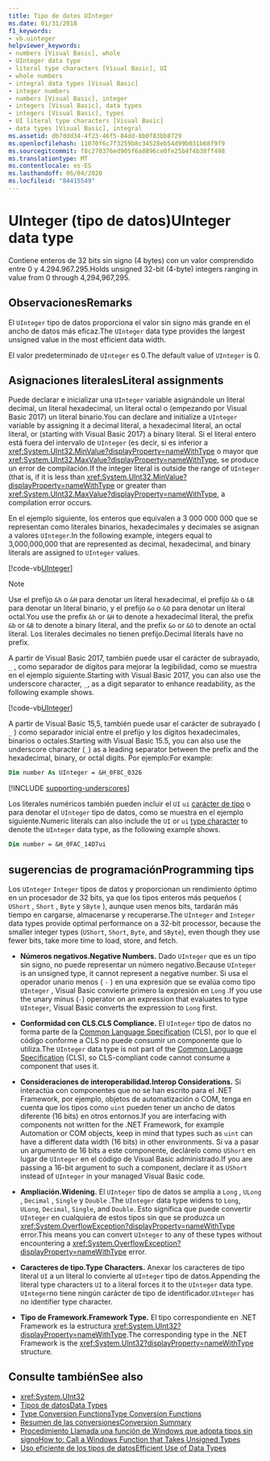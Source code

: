 ```yaml
---
title: Tipo de datos UInteger
ms.date: 01/31/2018
f1_keywords:
- vb.uinteger
helpviewer_keywords:
- numbers [Visual Basic], whole
- UInteger data type
- literal type characters [Visual Basic], UI
- whole numbers
- integral data types [Visual Basic]
- integer numbers
- numbers [Visual Basic], integer
- integers [Visual Basic], data types
- integers [Visual Basic], types
- UI literal type characters [Visual Basic]
- data types [Visual Basic], integral
ms.assetid: db7ddd34-4f23-46f5-84dd-8b0f83bb8729
ms.openlocfilehash: 11070f6c7f3259b8c34528eb54d99b031b68f9f9
ms.sourcegitcommit: f8c270376ed905f6a8896ce0fe25b4f4b38ff498
ms.translationtype: MT
ms.contentlocale: es-ES
ms.lasthandoff: 06/04/2020
ms.locfileid: "84415549"
---
```

# <a name="uinteger-data-type"></a><span data-ttu-id="3b144-102">UInteger (tipo de datos)</span><span class="sxs-lookup"><span data-stu-id="3b144-102">UInteger data type</span></span>

<span data-ttu-id="3b144-103">Contiene enteros de 32 bits sin signo (4 bytes) con un valor comprendido entre 0 y 4.294.967.295.</span><span class="sxs-lookup"><span data-stu-id="3b144-103">Holds unsigned 32-bit (4-byte) integers ranging in value from 0 through 4,294,967,295.</span></span>

## <a name="remarks"></a><span data-ttu-id="3b144-104">Observaciones</span><span class="sxs-lookup"><span data-stu-id="3b144-104">Remarks</span></span>

<span data-ttu-id="3b144-105">El `UInteger` tipo de datos proporciona el valor sin signo más grande en el ancho de datos más eficaz.</span><span class="sxs-lookup"><span data-stu-id="3b144-105">The `UInteger` data type provides the largest unsigned value in the most efficient data width.</span></span>

<span data-ttu-id="3b144-106">El valor predeterminado de `UInteger` es 0.</span><span class="sxs-lookup"><span data-stu-id="3b144-106">The default value of `UInteger` is 0.</span></span>

## <a name="literal-assignments"></a><span data-ttu-id="3b144-107">Asignaciones literales</span><span class="sxs-lookup"><span data-stu-id="3b144-107">Literal assignments</span></span>

<span data-ttu-id="3b144-108">Puede declarar e inicializar una `UInteger` variable asignándole un literal decimal, un literal hexadecimal, un literal octal o (empezando por Visual Basic 2017) un literal binario.</span><span class="sxs-lookup"><span data-stu-id="3b144-108">You can declare and initialize a `UInteger` variable by assigning it a decimal literal, a hexadecimal literal, an octal literal, or (starting with Visual Basic 2017) a binary literal.</span></span> <span data-ttu-id="3b144-109">Si el literal entero está fuera del intervalo de `UInteger` (es decir, si es inferior a <xref:System.UInt32.MinValue?displayProperty=nameWithType> o mayor que <xref:System.UInt32.MaxValue?displayProperty=nameWithType>, se produce un error de compilación.</span><span class="sxs-lookup"><span data-stu-id="3b144-109">If the integer literal is outside the range of `UInteger` (that is, if it is less than <xref:System.UInt32.MinValue?displayProperty=nameWithType> or greater than <xref:System.UInt32.MaxValue?displayProperty=nameWithType>, a compilation error occurs.</span></span>

<span data-ttu-id="3b144-110">En el ejemplo siguiente, los enteros que equivalen a 3 000 000 000 que se representan como literales binarios, hexadecimales y decimales se asignan a valores `UInteger`.</span><span class="sxs-lookup"><span data-stu-id="3b144-110">In the following example, integers equal to 3,000,000,000 that are represented as decimal, hexadecimal, and binary literals are assigned to `UInteger` values.</span></span>

[!code-vb[UInteger](../../../../samples/snippets/visualbasic/language-reference/data-types/numeric-literals.vb#UInt)]

> [!NOTE]
> <span data-ttu-id="3b144-111">Use el prefijo `&h` o `&H` para denotar un literal hexadecimal, el prefijo `&b` o `&B` para denotar un literal binario, y el prefijo `&o` o `&O` para denotar un literal octal.</span><span class="sxs-lookup"><span data-stu-id="3b144-111">You use the prefix `&h` or `&H` to denote a hexadecimal literal, the prefix `&b` or `&B` to denote a binary literal, and the prefix `&o` or `&O` to denote an octal literal.</span></span> <span data-ttu-id="3b144-112">Los literales decimales no tienen prefijo.</span><span class="sxs-lookup"><span data-stu-id="3b144-112">Decimal literals have no prefix.</span></span>

<span data-ttu-id="3b144-113">A partir de Visual Basic 2017, también puede usar el carácter de subrayado, `_` , como separador de dígitos para mejorar la legibilidad, como se muestra en el ejemplo siguiente.</span><span class="sxs-lookup"><span data-stu-id="3b144-113">Starting with Visual Basic 2017, you can also use the underscore character, `_`, as a digit separator to enhance readability, as the following example shows.</span></span>

[!code-vb[UInteger](../../../../samples/snippets/visualbasic/language-reference/data-types/numeric-literals.vb#UIntS)]

<span data-ttu-id="3b144-114">A partir de Visual Basic 15,5, también puede usar el carácter de subrayado ( `_` ) como separador inicial entre el prefijo y los dígitos hexadecimales, binarios o octales.</span><span class="sxs-lookup"><span data-stu-id="3b144-114">Starting with Visual Basic 15.5, you can also use the underscore character (`_`) as a leading separator between the prefix and the hexadecimal, binary, or octal digits.</span></span> <span data-ttu-id="3b144-115">Por ejemplo:</span><span class="sxs-lookup"><span data-stu-id="3b144-115">For example:</span></span>

```vb
Dim number As UInteger = &H_0F8C_0326
```

[!INCLUDE [supporting-underscores](../../../../includes/vb-separator-langversion.md)]

<span data-ttu-id="3b144-116">Los literales numéricos también pueden incluir el `UI` `ui` [carácter de tipo](../../programming-guide/language-features/data-types/type-characters.md) o para denotar el `UInteger` tipo de datos, como se muestra en el ejemplo siguiente.</span><span class="sxs-lookup"><span data-stu-id="3b144-116">Numeric literals can also include the `UI` or `ui` [type character](../../programming-guide/language-features/data-types/type-characters.md) to denote the `UInteger` data type, as the following example shows.</span></span>

```vb
Dim number = &H_0FAC_14D7ui
```

## <a name="programming-tips"></a><span data-ttu-id="3b144-117">sugerencias de programación</span><span class="sxs-lookup"><span data-stu-id="3b144-117">Programming tips</span></span>

<span data-ttu-id="3b144-118">Los `UInteger` `Integer` tipos de datos y proporcionan un rendimiento óptimo en un procesador de 32 bits, ya que los tipos enteros más pequeños ( `UShort` , `Short` , `Byte` y `SByte` ), aunque usen menos bits, tardarán más tiempo en cargarse, almacenarse y recuperarse.</span><span class="sxs-lookup"><span data-stu-id="3b144-118">The `UInteger` and `Integer` data types provide optimal performance on a 32-bit processor, because the smaller integer types (`UShort`, `Short`, `Byte`, and `SByte`), even though they use fewer bits, take more time to load, store, and fetch.</span></span>

- <span data-ttu-id="3b144-119">**Números negativos.**</span><span class="sxs-lookup"><span data-stu-id="3b144-119">**Negative Numbers.**</span></span> <span data-ttu-id="3b144-120">Dado `UInteger` que es un tipo sin signo, no puede representar un número negativo.</span><span class="sxs-lookup"><span data-stu-id="3b144-120">Because `UInteger` is an unsigned type, it cannot represent a negative number.</span></span> <span data-ttu-id="3b144-121">Si usa el operador unario menos ( `-` ) en una expresión que se evalúa como tipo `UInteger` , Visual Basic convierte primero la expresión en `Long` .</span><span class="sxs-lookup"><span data-stu-id="3b144-121">If you use the unary minus (`-`) operator on an expression that evaluates to type `UInteger`, Visual Basic converts the expression to `Long` first.</span></span>

- <span data-ttu-id="3b144-122">**Conformidad con CLS.**</span><span class="sxs-lookup"><span data-stu-id="3b144-122">**CLS Compliance.**</span></span> <span data-ttu-id="3b144-123">El `UInteger` tipo de datos no forma parte de la [Common Language Specification](https://www.ecma-international.org/publications/standards/Ecma-335.htm) (CLS), por lo que el código conforme a CLS no puede consumir un componente que lo utiliza.</span><span class="sxs-lookup"><span data-stu-id="3b144-123">The `UInteger` data type is not part of the [Common Language Specification](https://www.ecma-international.org/publications/standards/Ecma-335.htm) (CLS), so CLS-compliant code cannot consume a component that uses it.</span></span>

- <span data-ttu-id="3b144-124">**Consideraciones de interoperabilidad.**</span><span class="sxs-lookup"><span data-stu-id="3b144-124">**Interop Considerations.**</span></span> <span data-ttu-id="3b144-125">Si interactúa con componentes que no se han escrito para el .NET Framework, por ejemplo, objetos de automatización o COM, tenga en cuenta que los tipos como `uint` pueden tener un ancho de datos diferente (16 bits) en otros entornos.</span><span class="sxs-lookup"><span data-stu-id="3b144-125">If you are interfacing with components not written for the .NET Framework, for example Automation or COM objects, keep in mind that types such as `uint` can have a different data width (16 bits) in other environments.</span></span> <span data-ttu-id="3b144-126">Si va a pasar un argumento de 16 bits a este componente, declárelo como `UShort` en lugar de `UInteger` en el código de Visual Basic administrado.</span><span class="sxs-lookup"><span data-stu-id="3b144-126">If you are passing a 16-bit argument to such a component, declare it as `UShort` instead of `UInteger` in your managed Visual Basic code.</span></span>

- <span data-ttu-id="3b144-127">**Ampliación.**</span><span class="sxs-lookup"><span data-stu-id="3b144-127">**Widening.**</span></span> <span data-ttu-id="3b144-128">El `UInteger` tipo de datos se amplía a `Long` , `ULong` , `Decimal` , `Single` y `Double` .</span><span class="sxs-lookup"><span data-stu-id="3b144-128">The `UInteger` data type widens to `Long`, `ULong`, `Decimal`, `Single`, and `Double`.</span></span> <span data-ttu-id="3b144-129">Esto significa que puede convertir `UInteger` en cualquiera de estos tipos sin que se produzca un <xref:System.OverflowException?displayProperty=nameWithType> error.</span><span class="sxs-lookup"><span data-stu-id="3b144-129">This means you can convert `UInteger` to any of these types without encountering a <xref:System.OverflowException?displayProperty=nameWithType> error.</span></span>

- <span data-ttu-id="3b144-130">**Caracteres de tipo.**</span><span class="sxs-lookup"><span data-stu-id="3b144-130">**Type Characters.**</span></span> <span data-ttu-id="3b144-131">Anexar los caracteres de tipo literal `UI` a un literal lo convierte al `UInteger` tipo de datos.</span><span class="sxs-lookup"><span data-stu-id="3b144-131">Appending the literal type characters `UI` to a literal forces it to the `UInteger` data type.</span></span> <span data-ttu-id="3b144-132">`UInteger`no tiene ningún carácter de tipo de identificador.</span><span class="sxs-lookup"><span data-stu-id="3b144-132">`UInteger` has no identifier type character.</span></span>

- <span data-ttu-id="3b144-133">**Tipo de Framework.**</span><span class="sxs-lookup"><span data-stu-id="3b144-133">**Framework Type.**</span></span> <span data-ttu-id="3b144-134">El tipo correspondiente en .NET Framework es la estructura <xref:System.UInt32?displayProperty=nameWithType>.</span><span class="sxs-lookup"><span data-stu-id="3b144-134">The corresponding type in the .NET Framework is the <xref:System.UInt32?displayProperty=nameWithType> structure.</span></span>

## <a name="see-also"></a><span data-ttu-id="3b144-135">Consulte también</span><span class="sxs-lookup"><span data-stu-id="3b144-135">See also</span></span>

- <xref:System.UInt32>
- [<span data-ttu-id="3b144-136">Tipos de datos</span><span class="sxs-lookup"><span data-stu-id="3b144-136">Data Types</span></span>](index.md)
- [<span data-ttu-id="3b144-137">Type Conversion Functions</span><span class="sxs-lookup"><span data-stu-id="3b144-137">Type Conversion Functions</span></span>](../functions/type-conversion-functions.md)
- [<span data-ttu-id="3b144-138">Resumen de las conversiones</span><span class="sxs-lookup"><span data-stu-id="3b144-138">Conversion Summary</span></span>](../keywords/conversion-summary.md)
- [<span data-ttu-id="3b144-139">Procedimiento Llamada una función de Windows que adopta tipos sin signo</span><span class="sxs-lookup"><span data-stu-id="3b144-139">How to: Call a Windows Function that Takes Unsigned Types</span></span>](../../programming-guide/com-interop/how-to-call-a-windows-function-that-takes-unsigned-types.md)
- [<span data-ttu-id="3b144-140">Uso eficiente de los tipos de datos</span><span class="sxs-lookup"><span data-stu-id="3b144-140">Efficient Use of Data Types</span></span>](../../programming-guide/language-features/data-types/efficient-use-of-data-types.md)
